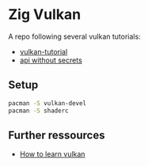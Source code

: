 # Zig Vulkan

A repo following several vulkan tutorials:

- [vulkan-tutorial](https://vulkan-tutorial.com)
- [api without secrets](https://github.com/GameTechDev/IntroductionToVulkan)

## Setup

```bash
pacman -S vulkan-devel
pacman -S shaderc
```

## Further ressources

- [How to learn vulkan](https://www.jeremyong.com/c++/vulkan/graphics/rendering/2018/03/26/how-to-learn-vulkan/)
